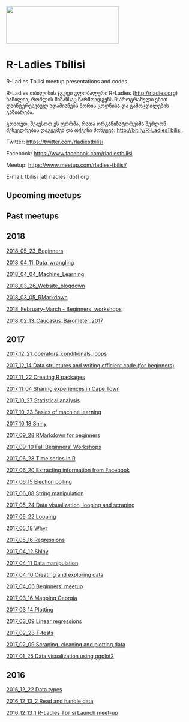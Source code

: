 
<img src="https://github.com/rladies/starter-kit/blob/master/logo/R-LadiesGlobal_RBG_online_LogoWithText_Horizontal.png" data-canonical-src="https://github.com/rladies/starter-kit/blob/master/logo/R-LadiesGlobal_RBG_online_LogoWithText_Horizontal.png" width="300" height="100" />

# R-Ladies Tbilisi
R-Ladies Tbilisi meetup presentations and codes

R-Ladies თბილისის ჯგუფი გლობალური R-Ladies (http://rladies.org) ნაწილია, რომლის მიზანსაც წარმოადგენს R პროგრამული ენით დაინტერესებულ ადამიანებს შორის ცოდნისა და გამოცდილების გაზიარება.

გთხოვთ, შეავსოთ ეს ფორმა, რათა ორგანიზატორებმა შეძლონ შეხვედრების დაგეგმვა და თქვენი მოწვევა: http://bit.ly/R-LadiesTbilisi. 

Twitter: https://twitter.com/rladiestbilisi

Facebook: https://www.facebook.com/rladiestbilisi

Meetup: https://www.meetup.com/rladies-tbilisi/

E-mail: tbilisi [at] rladies [dot] org


## Upcoming meetups


## Past meetups
 ## 2018
 [2018_05_23_Beginners](https://github.com/rladies/meetup-presentations_tbilisi/tree/master/2018_05_23_Beginners)
 
[2018_04_11_Data_wrangling](https://github.com/rladies/meetup-presentations_tbilisi/tree/master/Data_Wrangling) 
 
[2018_04_04_Machine_Learning](https://github.com/rladies/meetup-presentations_tbilisi/tree/master/Machine_Learning) 
 
[2018_03_26_Website_blogdown](https://github.com/rladies/meetup-presentations_tbilisi/tree/master/Website)

[2018_03_05_RMarkdown](https://github.com/rladies/meetup-presentations_tbilisi/tree/master/RMarkdown)

[2018_February-March - Beginners' workshops](https://github.com/rladies/meetup-presentations_tbilisi/tree/master/2018_Winter_Spring_Beginners)

[2018_02_13_Caucasus_Barometer_2017](https://github.com/rladies/meetup-presentations_tbilisi/tree/master/2018_02_13_CaucasusBarometer)

 
  ## 2017
[2017_12_21_operators_conditionals_loops](https://github.com/rladies/meetup-presentations_tbilisi/blob/master/2017_12_21_operators_conditional_loops)

[2017_12_14 Data structures and writing efficient code (for beginners)](https://github.com/rladies/meetup-presentations_tbilisi/tree/master/2017_12_14_datatypes_dplyr)

[2017_11_22 Creating R packages](https://github.com/rladies/meetup-presentations_tbilisi/tree/master/2017_11_22_package_development)  
 
 [2017_11_04 Sharing experiences in Cape Town](https://github.com/rladies/meetup-presentations_tbilisi/tree/master/2017_11_04_CapeTown_dataviz)
 
  [2017_10_27 Statistical analysis]()
  
  [2017_10_23 Basics of machine learning](https://github.com/rladies/meetup-presentations_tbilisi/tree/master/2017_10_23_Machine_learning)
  
   [2017_10_18 Shiny](https://github.com/rladies/meetup-presentations_tbilisi/tree/master/2017_10_18_Shiny)
   
   [2017_09_28 RMarkdown for beginners](https://github.com/rladies/meetup-presentations_tbilisi/tree/master/2017_10_04_RMarkdown)
   
   [2017_09-10 Fall Beginners' Workshops](https://github.com/rladies/meetup-presentations_tbilisi/tree/master/2017_Fall_Workshop)
 
 [2017_06_28 Time series in R](https://github.com/rladies/meetup-presentations_tbilisi/tree/master/2017_06_28_Time_series)
 
 [2017_06_20 Extracting information from Facebook](https://github.com/rladies/meetup-presentations_tbilisi/tree/master/2017_06_20_extracting_facebook)
 
 [2017_06_15 Election polling](https://github.com/rladies/meetup-presentations_tbilisi/tree/master/2017_06_05_election_polling)
 
 [2017_06_08 String manipulation](https://github.com/rladies/meetup-presentations_tbilisi/tree/master/2017_06_08_string_manipulation)

[2017_05_24 Data visualization, looping and scraping](https://github.com/rladies/meetup-presentations_tbilisi/tree/master/2017_05_24_Scraping)

[2017_05_22 Looping](https://github.com/rladies/meetup-presentations_tbilisi/tree/master/2017_05_22_looping)

[2017_05_18 Whyr](https://github.com/rladies/meetup-presentations_tbilisi/tree/master/2017_05_16_whyr)

[2017_05_16 Regressions](https://github.com/rladies/meetup-presentations_tbilisi/tree/master/2017_05_16_Regressions)

[2017_04_12 Shiny](https://github.com/rladies/meetup-presentations_tbilisi/tree/master/2017_04_12_shiny)

[2017_04_11 Data manipulation](https://github.com/rladies/meetup-presentations_tbilisi/tree/master/2017_04_11_Data_manipulation)

[2017_04_10 Creating and exploring data](https://github.com/rladies/meetup-presentations_tbilisi/tree/master/2017_04_10_Creating%20-%20exploring%20data)

[2017_04_06 Beginners' meetup](https://github.com/rladies/meetup-presentations_tbilisi/tree/master/2017_04_06_Beginners)

[2017_03_16 Mapping Georgia](https://github.com/rladies/meetup-presentations_tbilisi/tree/master/2017_03_16_10_Mapping_Georgia)

[2017_03_14 Plotting](https://github.com/rladies/meetup-presentations_tbilisi/tree/master/2017_03_14_9_Plotting)

[2017_03_09 Linear regressions](https://github.com/rladies/meetup-presentations_tbilisi/tree/master/2017_03_09_8_Linear_Regression)

[2017_02_23 T-tests](https://github.com/rladies/meetup-presentations_tbilisi/tree/master/2017_02_23_7_Ttests)

[2017_02_09 Scraping, cleaning and plotting data](https://github.com/rladies/meetup-presentations_tbilisi/tree/master/2017_02_09_6_scraping_data)

[2017_01_25 Data visualization using ggplot2](https://github.com/rladies/meetup-presentations_tbilisi/tree/master/2017_01_26_5_dataviz)


  ## 2016

[2016_12_22 Data types](https://github.com/rladies/meetup-presentations_tbilisi/tree/master/2016_12_22_3_data_types)

[2016_12_13_2 Read and handle data](https://github.com/rladies/meetup-presentations_tbilisi/tree/master/2016_12_13_2_read_handle_data)

[2016_12_13_1 R-Ladies Tbilisi Launch meet-up](https://github.com/rladies/meetup-presentations_tbilisi/tree/master/2016_12_13_1_Launch)
